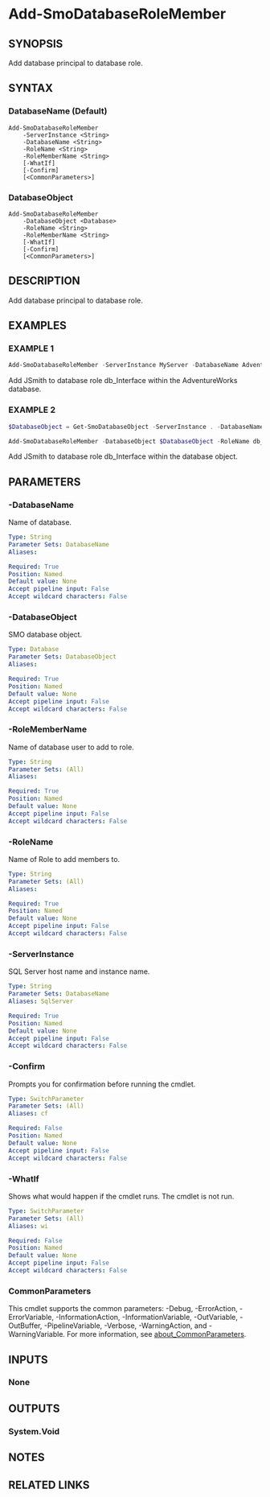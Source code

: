 ﻿---
external help file: SqlServerTools-help.xml
Module Name: SqlServerTools
online version:
schema: 2.0.0
---

# Add-SmoDatabaseRoleMember

## SYNOPSIS
Add database principal to database role.

## SYNTAX

### DatabaseName (Default)
```
Add-SmoDatabaseRoleMember
	-ServerInstance <String>
	-DatabaseName <String>
	-RoleName <String>
	-RoleMemberName <String>
	[-WhatIf]
	[-Confirm]
	[<CommonParameters>]
```

### DatabaseObject
```
Add-SmoDatabaseRoleMember
	-DatabaseObject <Database>
	-RoleName <String>
	-RoleMemberName <String>
	[-WhatIf]
	[-Confirm]
	[<CommonParameters>]
```

## DESCRIPTION
Add database principal to database role.

## EXAMPLES

### EXAMPLE 1
```powershell
Add-SmoDatabaseRoleMember -ServerInstance MyServer -DatabaseName AdventureWorks -RoleName db_Interface -RoleMemberName JSmith
```

Add JSmith to database role db_Interface within the AdventureWorks database.

### EXAMPLE 2
```powershell
$DatabaseObject = Get-SmoDatabaseObject -ServerInstance . -DatabaseName AdventureWorks

Add-SmoDatabaseRoleMember -DatabaseObject $DatabaseObject -RoleName db_Interface -RoleMemberName JSmith
```

Add JSmith to database role db_Interface within the database object.

## PARAMETERS

### -DatabaseName
Name of database.

```yaml
Type: String
Parameter Sets: DatabaseName
Aliases:

Required: True
Position: Named
Default value: None
Accept pipeline input: False
Accept wildcard characters: False
```

### -DatabaseObject
SMO database object.

```yaml
Type: Database
Parameter Sets: DatabaseObject
Aliases:

Required: True
Position: Named
Default value: None
Accept pipeline input: False
Accept wildcard characters: False
```

### -RoleMemberName
Name of database user to add to role.

```yaml
Type: String
Parameter Sets: (All)
Aliases:

Required: True
Position: Named
Default value: None
Accept pipeline input: False
Accept wildcard characters: False
```

### -RoleName
Name of Role to add members to.

```yaml
Type: String
Parameter Sets: (All)
Aliases:

Required: True
Position: Named
Default value: None
Accept pipeline input: False
Accept wildcard characters: False
```

### -ServerInstance
SQL Server host name and instance name.

```yaml
Type: String
Parameter Sets: DatabaseName
Aliases: SqlServer

Required: True
Position: Named
Default value: None
Accept pipeline input: False
Accept wildcard characters: False
```

### -Confirm
Prompts you for confirmation before running the cmdlet.

```yaml
Type: SwitchParameter
Parameter Sets: (All)
Aliases: cf

Required: False
Position: Named
Default value: None
Accept pipeline input: False
Accept wildcard characters: False
```

### -WhatIf
Shows what would happen if the cmdlet runs.
The cmdlet is not run.

```yaml
Type: SwitchParameter
Parameter Sets: (All)
Aliases: wi

Required: False
Position: Named
Default value: None
Accept pipeline input: False
Accept wildcard characters: False
```

### CommonParameters
This cmdlet supports the common parameters: -Debug, -ErrorAction, -ErrorVariable, -InformationAction, -InformationVariable, -OutVariable, -OutBuffer, -PipelineVariable, -Verbose, -WarningAction, and -WarningVariable. For more information, see [about_CommonParameters](http://go.microsoft.com/fwlink/?LinkID=113216).

## INPUTS

### None

## OUTPUTS

### System.Void

## NOTES

## RELATED LINKS
